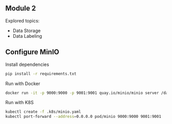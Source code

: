## Module 2

Explored topics:
- Data Storage
- Data Labeling

## Configure MinIO

Install dependencies

```bash
pip install -r requirements.txt
```

Run with Docker

```bash
docker run -it -p 9000:9000 -p 9001:9001 quay.io/minio/minio server /data --console-address ":9001"
```

Run with K8S

```bash
kubectl create -f .k8s/minio.yaml
kubectl port-forward --address=0.0.0.0 pod/minio 9000:9000 9001:9001
```